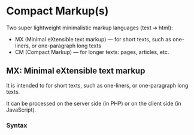 # Compact Markup(s)

Two super lightweight minimalistic markup languages (text ➔ html):

- MX (Minimal eXtensible text markup) — for short texts, such as one-liners, or
  one-paragraph long texts
- CM (Compact Markup) — for longer texts: pages, articles, etc.

## MX: Minimal eXtensible text markup

It is intended to for short texts, such as one-liners, or one-paragraph long texts.

It can be processed on the server side (in PHP) or on the client side (in JavaScript).

### Syntax
